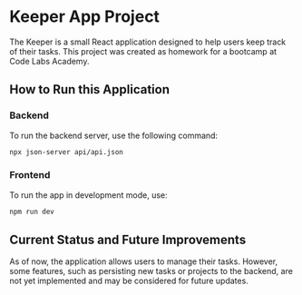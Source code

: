 # Keeper App Project

The Keeper is a small React application designed to help users keep track of their tasks. This project was created as homework for a bootcamp at Code Labs Academy.

## How to Run this Application

### Backend

To run the backend server, use the following command:

```bash
npx json-server api/api.json
```

### Frontend

To run the app in development mode, use:

```bash
npm run dev
```

## Current Status and Future Improvements

As of now, the application allows users to manage their tasks. However, some features, such as persisting new tasks or projects to the backend, are not yet implemented and may be considered for future updates.
